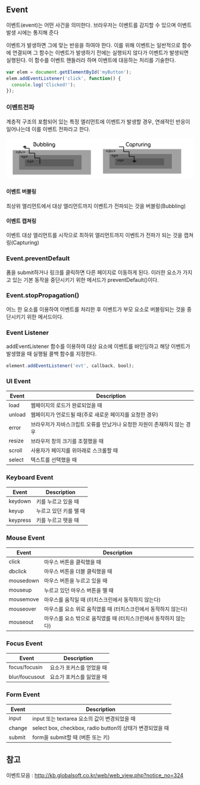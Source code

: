 ## Event
이벤트(event)는 어떤 사건을 의미한다. 브라우저는 이벤트를 감지할 수 있으며 이벤트 발생 시에는 통지해 준다
      
이벤트가 발생하면 그에 맞는 반응을 하여야 한다. 이를 위해 이벤트는 일반적으로 함수에 연결되며 그 함수는 이벤트가 발생하기 전에는 실행되지 않다가 이벤트가 발생되면 실행된다. 이 함수를 이벤트 핸들러라 하며 이벤트에 대응하는 처리를 기술한다.
```js
var elem = document.getElementById('myButton');
elem.addEventListener('click', function() {
  console.log('Clicked!');
});
```

### 이벤트전파
계층적 구조의 포함되어 있는 특정 엘리먼트에 이벤트가 발생할 경우, 연쇄적인 반응이 일어나는데 이를 이벤트 전파라고 한다.
 
![](image.png)

#### 이벤트 버블링
최상위 엘리먼트에서 대상 엘리먼트까지 이벤트가 전파되는 것을 버블링(Bubbling)

#### 이벤트 캡쳐링
이벤트 대상 엘리먼트를 시작으로 최하위 엘리먼트까지 이벤트가 전파가 되는 것을 캡쳐링(Capturing)

### Event.preventDefault
폼을 submit하거나 링크를 클릭하면 다른 페이지로 이동하게 된다. 이러한 요소가 가지고 있는 기본 동작을 중단시키기 위한 메서드가 preventDefault()이다.

### Event.stopPropagation()
어느 한 요소를 이용하여 이벤트를 처리한 후 이벤트가 부모 요소로 버블링되는 것을 중단시키기 위한 메서드이다.

### Event Listener
addEventListener 함수를 이용하여 대상 요소에 이벤트를 바인딩하고 해당 이벤트가 발생했을 때 실행될 콜백 함수를 지정한다.
```js
element.addEventListener('evt', callback, bool);
```

### UI Event 
| Event  | Description                                                              |
|--------|--------------------------------------------------------------------------|
| load   | 웹페이지의 로드가 완료되었을 때                                          |
| unload | 웹페이지가 언로드될 때(주로 새로운 페이지를 요청한 경우)                 |
| error  | 브라우저가 자바스크립트 오류를 만났거나 요청한 자원이 존재하지 않는 경우 |
| resize | 브라우저 창의 크기를 조절했을 때                                         |
| scroll | 사용자가 페이지를 위아래로 스크롤할 때                                   |
| select | 텍스트를 선택했을 때                                                     |

###  Keyboard Event
| Event  | Description                                                              |
|--------|--------------------------------------------------------------------------|
| keydown   | 	키를 누르고 있을 때                                         |
| keyup | 누르고 있던 키를 뗄 때                |
| keypress  | 키를 누르고 뗏을 때 |

### Mouse Event
| Event  | Description                                                              |
|--------|--------------------------------------------------------------------------|
| click   | 마우스 버튼을 클릭했을 때                                         |
| dbclick | 마우스 버튼을 더블 클릭했을 때                |
| mousedown  | 	마우스 버튼을 누르고 있을 때 |
| mouseup | 누르고 있던 마우스 버튼을 뗄 때                                        |
| mousemove | 마우스를 움직일 때 (터치스크린에서 동작하지 않는다)                                  |
| mouseover | 마우스를 요소 위로 움직였를 때 (터치스크린에서 동작하지 않는다)                                                    |
| mouseout | 마우스를 요소 밖으로 움직였를 때 (터치스크린에서 동작하지 않는다)                                                   |

### Focus Event
| Event  | Description                                                              |
|--------|--------------------------------------------------------------------------|
| focus/focusin   | 	요소가 포커스를 얻었을 때                                         |
| blur/foucusout | 요소가 포커스를 잃었을 때                |

### Form Event 
| Event  | Description                                                              |
|--------|--------------------------------------------------------------------------|
| input   | 	input 또는 textarea 요소의 값이 변경되었을 때                                         |
| change | select box, checkbox, radio button의 상태가 변경되었을 때              |
| submit | form을 submit할 때 (버튼 또는 키)                |


## 참고 
이벤트모음 : http://kb.globalsoft.co.kr/web/web_view.php?notice_no=324
